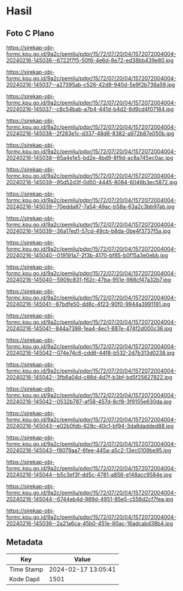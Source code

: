 # Hasil

## Foto C Plano

https://sirekap-obj-formc.kpu.go.id/9a2c/pemilu/pdpr/15/72/07/20/04/1572072004004-20240216-145036--6722f7f5-50f6-4e6d-8e72-ed38bb439e80.jpg

https://sirekap-obj-formc.kpu.go.id/9a2c/pemilu/pdpr/15/72/07/20/04/1572072004004-20240216-145037--a27395ab-c526-42d9-940d-5e9f2b736a59.jpg

https://sirekap-obj-formc.kpu.go.id/9a2c/pemilu/pdpr/15/72/07/20/04/1572072004004-20240216-145037--c8c54bab-a7b4-441d-b4d2-8d9cd4f07184.jpg

https://sirekap-obj-formc.kpu.go.id/9a2c/pemilu/pdpr/15/72/07/20/04/1572072004004-20240216-145038--2f283e1c-d337-48d6-8382-a972b87e050b.jpg

https://sirekap-obj-formc.kpu.go.id/9a2c/pemilu/pdpr/15/72/07/20/04/1572072004004-20240216-145038--65a4e1e5-bd2e-4bd9-8f9d-ac8a745ec0ac.jpg

https://sirekap-obj-formc.kpu.go.id/9a2c/pemilu/pdpr/15/72/07/20/04/1572072004004-20240216-145039--95d52d3f-0d50-4445-8084-6046b3ec5872.jpg

https://sirekap-obj-formc.kpu.go.id/9a2c/pemilu/pdpr/15/72/07/20/04/1572072004004-20240216-145039--70edda87-7a54-49ac-b58a-63a2c3bb97ab.jpg

https://sirekap-obj-formc.kpu.go.id/9a2c/pemilu/pdpr/15/72/07/20/04/1572072004004-20240216-145039--36a17ed1-57cd-49cb-b8da-0be4f3737f5a.jpg

https://sirekap-obj-formc.kpu.go.id/9a2c/pemilu/pdpr/15/72/07/20/04/1572072004004-20240216-145040--019191a7-2f3b-4170-bf85-b0f15a3e0ebb.jpg

https://sirekap-obj-formc.kpu.go.id/9a2c/pemilu/pdpr/15/72/07/20/04/1572072004004-20240216-145040--5909c831-f62c-47ba-951e-988cf47a32b7.jpg

https://sirekap-obj-formc.kpu.go.id/9a2c/pemilu/pdpr/15/72/07/20/04/1572072004004-20240216-145041--87bdfe50-dd8c-4f23-90f0-9944a3991191.jpg

https://sirekap-obj-formc.kpu.go.id/9a2c/pemilu/pdpr/15/72/07/20/04/1572072004004-20240216-145041--844a7398-1ea4-4ec1-887e-474f2d000c36.jpg

https://sirekap-obj-formc.kpu.go.id/9a2c/pemilu/pdpr/15/72/07/20/04/1572072004004-20240216-145042--074e74c6-cdd6-44f8-b532-2d7b313d0238.jpg

https://sirekap-obj-formc.kpu.go.id/9a2c/pemilu/pdpr/15/72/07/20/04/1572072004004-20240216-145042--3fb6a04d-c88d-4d7f-b3bf-bd5f25627822.jpg

https://sirekap-obj-formc.kpu.go.id/9a2c/pemilu/pdpr/15/72/07/20/04/1572072004004-20240216-145042--0532b787-af58-457d-8cf8-3f9155e630da.jpg

https://sirekap-obj-formc.kpu.go.id/9a2c/pemilu/pdpr/15/72/07/20/04/1572072004004-20240216-145043--e02b0fdb-628c-40c1-bf94-3da8dadded88.jpg

https://sirekap-obj-formc.kpu.go.id/9a2c/pemilu/pdpr/15/72/07/20/04/1572072004004-20240216-145043--f8079aa7-6fee-445a-a5c2-13ec0109be95.jpg

https://sirekap-obj-formc.kpu.go.id/9a2c/pemilu/pdpr/15/72/07/20/04/1572072004004-20240216-145044--b5c3ef3f-dd5c-4781-a856-e148acc9584e.jpg

https://sirekap-obj-formc.kpu.go.id/9a2c/pemilu/pdpr/15/72/07/20/04/1572072004004-20240216-145044--6744eb4d-989d-4951-85e5-c556d2cf7fea.jpg

https://sirekap-obj-formc.kpu.go.id/9a2c/pemilu/pdpr/15/72/07/20/04/1572072004004-20240216-145036--2a21a6ca-45b0-451e-80ac-16adcabd38b4.jpg


## Metadata

| Key        | Value               |
| ---------- | ------------------- |
| Time Stamp | 2024-02-17 13:05:41 |
| Kode Dapil | 1501                |




